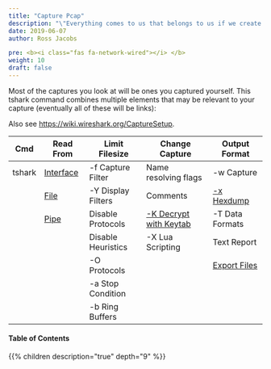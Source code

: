 ```yaml
---
title: "Capture Pcap"
description: "\"Everything comes to us that belongs to us if we create the capacity to receive it.\" – Rabindranath Tagore"
date: 2019-06-07
author: Ross Jacobs

pre: <b><i class="fas fa-network-wired"></i> </b>
weight: 10
draft: false
---
```


Most of the captures you look at will be ones you captured yourself.
This tshark command combines multiple elements that may be relevant to your capture (eventually all of these will be links):

<!-- Drafts that can't be linked yet
[Limit Filesize](/capture/limit_size)
[Name resolving flags](/analyze/add_context) 
-->

Also see https://wiki.wireshark.org/CaptureSetup.

| Cmd    | Read From                                 | Limit Filesize                                | Change Capture                                                 | Output Format                 |
|--------|-------------------------------------------|-----------------------------------------------|----------------------------------------------------------------|-------------------------------|
| tshark | [Interface](/capture/sources)             | -f Capture Filter                             | Name resolving flags                                           | -w Capture                    |
|        | [File](/capture/sources/downloading_file) | -Y Display Filters                            | Comments                                                       | [-x Hexdump](/edit/text2pcap) |
|        | [Pipe](/capture/sources/pipe)             | Disable Protocols                             | [-K Decrypt with Keytab](/analyze/tshark_decryption/#kerberos) | -T Data Formats               |
|        |                                           | Disable Heuristics                            | -X Lua Scripting                                               | Text Report                   |
|        |                                           | -O Protocols                                  |                                                                | [Export Files](/export)       |
|        |                                           | -a Stop Condition                             |                                                                |                               |
|        |                                           | -b Ring Buffers                               |                                                                |                               |

#### Table of Contents

{{% children description="true" depth="9" %}}
